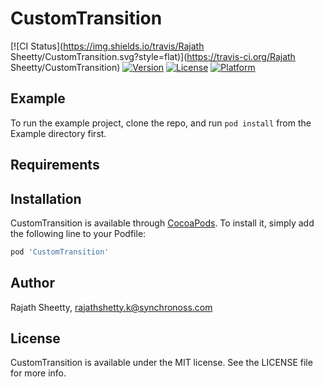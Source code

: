 # CustomTransition

[![CI Status](https://img.shields.io/travis/Rajath Sheetty/CustomTransition.svg?style=flat)](https://travis-ci.org/Rajath Sheetty/CustomTransition)
[![Version](https://img.shields.io/cocoapods/v/CustomTransition.svg?style=flat)](https://cocoapods.org/pods/CustomTransition)
[![License](https://img.shields.io/cocoapods/l/CustomTransition.svg?style=flat)](https://cocoapods.org/pods/CustomTransition)
[![Platform](https://img.shields.io/cocoapods/p/CustomTransition.svg?style=flat)](https://cocoapods.org/pods/CustomTransition)

## Example

To run the example project, clone the repo, and run `pod install` from the Example directory first.

## Requirements

## Installation

CustomTransition is available through [CocoaPods](https://cocoapods.org). To install
it, simply add the following line to your Podfile:

```ruby
pod 'CustomTransition'
```

## Author

Rajath Sheetty, rajathshetty.k@synchronoss.com

## License

CustomTransition is available under the MIT license. See the LICENSE file for more info.
